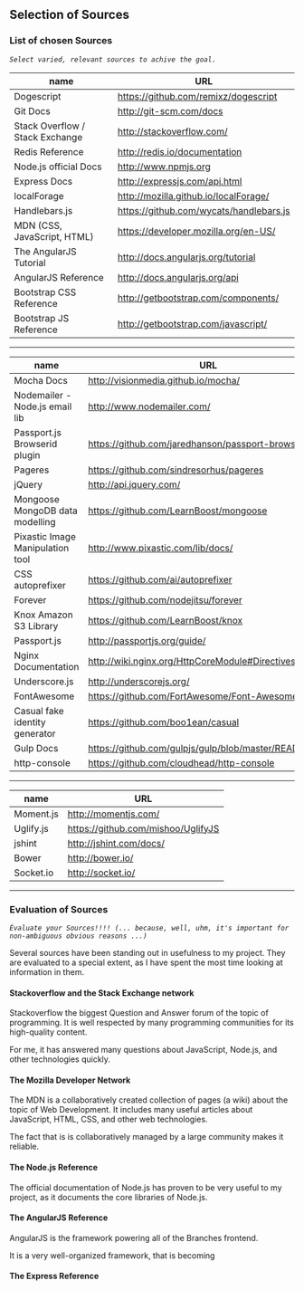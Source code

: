 ## Selection of Sources

### List of chosen Sources

*``Select varied, relevant sources to achive the goal.``*

|name                               | URL  
|-----------------------------------|----------------------------------
|Dogescript                         | https://github.com/remixz/dogescript
|Git Docs                           | http://git-scm.com/docs
|Stack Overflow / Stack Exchange    | http://stackoverflow.com/
|Redis Reference                    | http://redis.io/documentation
|Node.js official Docs              | http://www.npmjs.org
|Express Docs                       | http://expressjs.com/api.html
|localForage                        | http://mozilla.github.io/localForage/
|Handlebars.js                      | https://github.com/wycats/handlebars.js
|MDN (CSS, JavaScript, HTML)        | https://developer.mozilla.org/en-US/
|The AngularJS Tutorial             | http://docs.angularjs.org/tutorial
|AngularJS Reference                | http://docs.angularjs.org/api
|Bootstrap CSS Reference            | http://getbootstrap.com/components/
|Bootstrap JS Reference             | http://getbootstrap.com/javascript/

----------

|name                               | URL  
|-----------------------------------|----------------------------------
|Mocha Docs                         | http://visionmedia.github.io/mocha/
|Nodemailer - Node.js email lib     | http://www.nodemailer.com/
|Passport.js Browserid plugin       | https://github.com/jaredhanson/passport-browserid
|Pageres                            | https://github.com/sindresorhus/pageres
|jQuery                             | http://api.jquery.com/
|Mongoose MongoDB data modelling    | https://github.com/LearnBoost/mongoose
|Pixastic Image Manipulation tool   | http://www.pixastic.com/lib/docs/
|CSS autoprefixer                   | https://github.com/ai/autoprefixer
|Forever                            | https://github.com/nodejitsu/forever
|Knox Amazon S3 Library             | https://github.com/LearnBoost/knox
|Passport.js                        | http://passportjs.org/guide/
|Nginx Documentation                | http://wiki.nginx.org/HttpCoreModule#Directives
|Underscore.js                      | http://underscorejs.org/
|FontAwesome                        | https://github.com/FortAwesome/Font-Awesome
|Casual fake identity generator     | https://github.com/boo1ean/casual
|Gulp Docs                          | https://github.com/gulpjs/gulp/blob/master/README.md
|http-console                       | https://github.com/cloudhead/http-console

----------

|name                               | URL  
|-----------------------------------|----------------------------------
|Moment.js                          | http://momentjs.com/
|Uglify.js                          | https://github.com/mishoo/UglifyJS
|jshint                             | http://jshint.com/docs/
|Bower                              | http://bower.io/
|Socket.io                          | http://socket.io/


----------

### Evaluation of Sources

*``Èvaluate your Sources!!!! (... because, well, uhm, it's important for non-ambiguous obvious reasons ...)``*


Several sources have been standing out in usefulness to my project.
They are evaluated to a special extent, as I have spent the most time looking
at information in them.

#### Stackoverflow and the Stack Exchange network

Stackoverflow the biggest Question and Answer forum of the topic of programming.
It is well respected by many programming communities for its high-quality content.

For me, it has answered many questions about JavaScript, Node.js, and other technologies
quickly.

#### The Mozilla Developer Network

The MDN is a collaboratively created collection of pages (a wiki) about the topic of Web Development.
It includes many useful articles about JavaScript, HTML, CSS, and other web technologies.

The fact that is is collaboratively managed by a large community makes it reliable.

#### The Node.js Reference

The official documentation of Node.js has proven to be very useful to my project, as it documents
the core libraries of Node.js.

#### The AngularJS Reference

AngularJS is the framework powering all of the Branches frontend.

It is a very well-organized framework, that is becoming

#### The Express Reference


